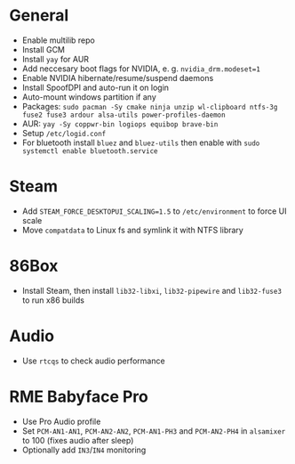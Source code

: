# General
 * Enable multilib repo
 * Install GCM
 * Install `yay` for AUR
 * Add neccesary boot flags for NVIDIA, e. g. `nvidia_drm.modeset=1`
 * Enable NVIDIA hibernate/resume/suspend daemons
 * Install SpoofDPI and auto-run it on login
 * Auto-mount windows partition if any
 * Packages: `sudo pacman -Sy cmake ninja unzip wl-clipboard ntfs-3g fuse2 fuse3 ardour alsa-utils power-profiles-daemon`
 * AUR: `yay -Sy coppwr-bin logiops equibop brave-bin`
 * Setup `/etc/logid.conf`
 * For bluetooth install `bluez` and `bluez-utils` then enable with `sudo systemctl enable bluetooth.service`

# Steam
 * Add `STEAM_FORCE_DESKTOPUI_SCALING=1.5` to `/etc/environment` to force UI scale
 * Move `compatdata` to Linux fs and symlink it with NTFS library

# 86Box
 * Install Steam, then install `lib32-libxi`, `lib32-pipewire` and `lib32-fuse3` to run x86 builds 

# Audio
 * Use `rtcqs` to check audio performance

# RME Babyface Pro
 * Use Pro Audio profile
 * Set `PCM-AN1-AN1`, `PCM-AN2-AN2`, `PCM-AN1-PH3` and `PCM-AN2-PH4` in `alsamixer` to 100 (fixes audio after sleep)
 * Optionally add `IN3`/`IN4` monitoring
